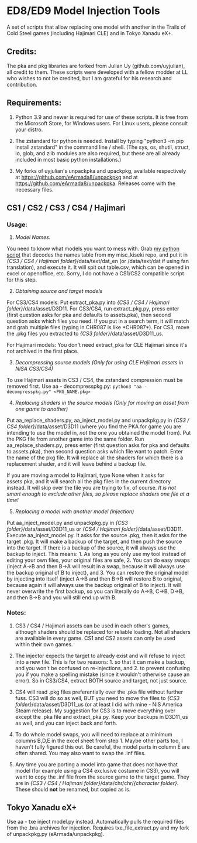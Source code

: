 # ED8/ED9 Model Injection Tools
A set of scripts that allow replacing one model with another in the Trails of Cold Steel games (including Hajimari CLE) and in Tokyo Xanadu eX+.

## Credits:
The pka and pkg libraries are forked from Julian Uy (github.com/uyjulian), all credit to them.  These scripts were developed with a fellow modder at LL who wishes to not be credited, but I am grateful for his research and contribution.

## Requirements:
1. Python 3.9 and newer is required for use of these scripts.  It is free from the Microsoft Store, for Windows users.  For Linux users, please consult your distro.

2. The zstandard for python is needed.  Install by typing "python3 -m pip install zstandard" in the command line / shell.  (The sys, os, shutil, struct, io, glob, and zlib modules are also required, but these are all already included in most basic python installations.)

3. My forks of uyjulian's unpackpka and upackpkg, available respectively at https://github.com/eArmada8/unpackpkg and at https://github.com/eArmada8/unpackpka.  Releases come with the necessary files.

## CS1 / CS2 / CS3 / CS4 / Hajimari
### Usage:
1. *Model Names:*

You need to know what models you want to mess with.  Grab [my python script](https://github.com/eArmada8/misc_kiseki/blob/main/name_table_decode.py) that decodes the names table from my misc_kiseki repo, and put it in *{CS3 / CS4 / Hajimari folder}*/data/text/dat_en (or /data/text/dat if using fan translation), and execute it.  It will spit out table.csv, which can be opened in excel or openoffice, etc.  Sorry, I do not have a CS1/CS2 compatible script for this step.

2. *Obtaining source and target models*

For CS3/CS4 models: Put extract_pka.py into *{CS3 / CS4 / Hajimari folder}*/data/asset/D3D11.  For CS3/CS4, run extract_pkg.py, press enter (first question asks for pka and defaults to assets.pka), then second question asks which files you need.  If you put in a search term, it will match and grab multiple files (typing in CHR087 is like \*CHR087\*).  For CS3, move the .pkg files you extracted to *{CS3 folder}*/data/asset/D3D11_us.

For Hajimari models: You don't need extract_pka for CLE Hajimari since it's not archived in the first place.

3. *Decompressing source models (Only for using CLE Hajimari assets in NISA CS3/CS4)*

To use Hajimari assets in CS3 / CS4, the zstandard compression must be removed first.  Use aa - decompresspkg.py:
`python3 "aa - decompresspkg.py" <PKG_NAME.pkg>`

4. *Replacing shaders in the source models (Only for moving an asset from one game to another)*

Put aa_replace_shaders.py, aa_inject_model.py and unpackpkg.py in *{CS3 / CS4 folder}*/data/asset/D3D11 (where you find the PKA for game you are intending to use the model in, *not* the one you obtained the model from).  Put the PKG file from another game into the same folder.  Run aa_replace_shaders.py, press enter (first question asks for pka and defaults to assets.pka), then second question asks which file want to patch.  Enter the name of the pkg file.  It will replace all the shaders for which there is a replacement shader, and it will leave behind a backup file.

If you are moving a model to Hajimari, type None when it asks for assets.pka, and it will search all the pkg files in the current directory instead.  It will skip over the file you are trying to fix, of course.  *It is not smart enough to exclude other files, so please replace shaders one file at a time!*

5. *Replacing a model with another model (injection)*

Put aa_inject_model.py and unpackpkg.py in *{CS3 folder}*/data/asset/D3D11_us or *{CS4 / Hajimari folder}*/data/asset/D3D11. Execute aa_inject_model.py.  It asks for the source .pkg, then it asks for the target .pkg.  It will make a backup of the target, and then push the source into the target.  If there is a backup of the source, it will always use the backup to inject.  This means: 1. As long as you only use my tool instead of editing your own files, your original files are safe, 2. You can do easy swaps (inject A->B and then B->A will result in a swap, because it will always use the backup original of B to inject), and 3. You can restore the original model by injecting into itself (inject A->B and then B->B will restore B to original, because again it will always use the backup original of B to inject).  It will never overwrite the first backup, so you can literally do A->B, C->B, D->B, and then B->B and you will still end up with B.

### Notes:
1. CS3 / CS4 / Hajimari assets can be used in each other's games, although shaders should be replaced for reliable loading.  Not all shaders are available in every game.  CS1 and CS2 assets can only be used within their own games.

2. The injector expects the target to already exist and will refuse to inject into a new file.  This is for two reasons: 1. so that it can make a backup, and you won't be confused on re-injections, and 2. to prevent confusing you if you make a spelling mistake (since it wouldn't otherwise cause an error).  So in CS3/CS4, extract BOTH source and target, not just source.

3. CS4 will read .pkg files preferentially over the .pka file without further fuss.  CS3 will do so as well, BUT you need to move the files to *{CS3 folder}*/data/asset/D3D11_us (or at least I did with mine - NIS America Steam release).  My suggestion for CS3 is to move everything over except the .pka file and extract_pka.py.  Keep your backups in D3D11_us as well, and you can inject back and forth.

4. To do whole model swaps, you will need to replace at a minimum columns B,D,E in the excel sheet from step 1.  Maybe other parts too, I haven't fully figured this out.  Be careful, the model parts in column E are often shared.  You may also want to swap the .inf files.

5. Any time you are porting a model into game that does not have that model (for example using a CS4 exclusive costume in CS3), you will want to copy the .inf file from the source game to the target game.  They are in *{CS3 / CS4 / Hajimari folder}*/data/chr/chr/*{character folder}*.  These should **not** be renamed, but copied as is.

## Tokyo Xanadu eX+
Use aa - txe inject model.py instead.  Automatically pulls the required files from the .bra archives for injection.  Requires txe_file_extract.py and my fork of unpackpkg.py (eArmada/unpackpkg).
